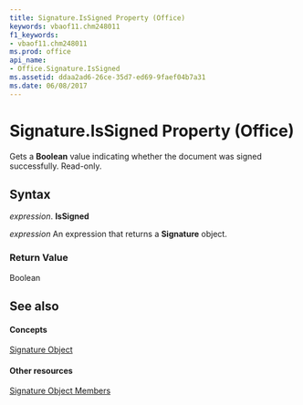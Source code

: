 ```yaml
---
title: Signature.IsSigned Property (Office)
keywords: vbaof11.chm248011
f1_keywords:
- vbaof11.chm248011
ms.prod: office
api_name:
- Office.Signature.IsSigned
ms.assetid: ddaa2ad6-26ce-35d7-ed69-9faef04b7a31
ms.date: 06/08/2017
---
```



# Signature.IsSigned Property (Office)

Gets a **Boolean** value indicating whether the document was signed successfully. Read-only.


## Syntax

 _expression_. **IsSigned**

 _expression_ An expression that returns a **Signature** object.


### Return Value

Boolean


## See also


#### Concepts


[Signature Object](signature-object-office.md)
#### Other resources


[Signature Object Members](signature-members-office.md)

